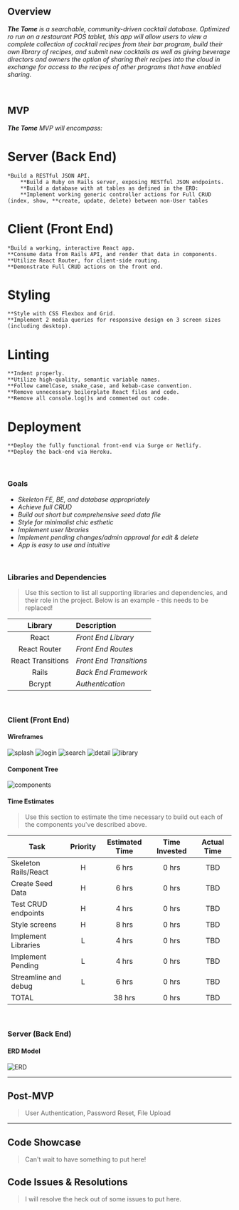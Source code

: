 ## Overview

_**The Tome** is a searchable, community-driven cocktail database. Optimized ro run on a restaurant POS tablet, this app will allow users to view a complete collection of cocktail recipes from their bar program, build their own library of recipes, and submit new cocktails as well as giving beverage directors and owners the option of sharing their recipes into the cloud in exchange for access to the recipes of other programs that have enabled sharing._


<br>

## MVP


_**The Tome** MVP will encompass:_

# Server (Back End)

    *Build a RESTful JSON API.
        **Build a Ruby on Rails server, exposing RESTful JSON endpoints.
        **Build a database with at tables as defined in the ERD:
        **Implement working generic controller actions for Full CRUD (index, show, **create, update, delete) between non-User tables

# Client (Front End)

    *Build a working, interactive React app.
    **Consume data from Rails API, and render that data in components.
    **Utilize React Router, for client-side routing.
    **Demonstrate Full CRUD actions on the front end.

# Styling

    **Style with CSS Flexbox and Grid.
    **Implement 2 media queries for responsive design on 3 screen sizes (including desktop).

# Linting

    **Indent properly.
    **Utilize high-quality, semantic variable names.
    **Follow camelCase, snake_case, and kebab-case convention.
    **Remove unnecessary boilerplate React files and code.
    **Remove all console.log()s and commented out code.

# Deployment

    **Deploy the fully functional front-end via Surge or Netlify.
    **Deploy the back-end via Heroku.
 

<br>

### Goals

- _Skeleton FE, BE, and database appropriately_
- _Achieve full CRUD_
- _Build out short but comprehensive seed data file_
- _Style for minimalist chic esthetic_
- _Implement user libraries_
- _Implement pending changes/admin approval for edit & delete_
- _App is easy to use and intuitive_

<br>

### Libraries and Dependencies

> Use this section to list all supporting libraries and dependencies, and their role in the project. Below is an example - this needs to be replaced!

|     Library      | Description                                |
| :--------------: | :----------------------------------------- |
|      React       | _Front End Library_ |
|   React Router   | _Front End Routes_ |
|React Transitions | _Front End Transitions_ |
|      Rails       | _Back End Framework_ |
|      Bcrypt      | _Authentication_ |

<br>

### Client (Front End)

#### Wireframes
![splash](./assets/splash.png "splash")
![login](./assets/login_modal.png "login")
![search](./assets/search.png "search")
![detail](./assets/detail.png "detail")
![library](./assets/library.png "library")


#### Component Tree
![components](./assets/tome_components.png "components")



#### Time Estimates

> Use this section to estimate the time necessary to build out each of the components you've described above.

| Task                | Priority | Estimated Time | Time Invested | Actual Time |
| ------------------- | :------: | :------------: | :-----------: | :---------: |
| Skeleton Rails/React|    H     |     6 hrs      |     0 hrs     |     TBD     |
| Create Seed Data    |    H     |     6 hrs      |     0 hrs     |     TBD     |
| Test CRUD endpoints |    H     |     4 hrs      |     0 hrs     |     TBD     |
| Style screens       |    H     |     8 hrs      |     0 hrs     |     TBD     |
| Implement Libraries |    L     |     4 hrs      |     0 hrs     |     TBD     |
| Implement Pending   |    L     |     4 hrs      |     0 hrs     |     TBD     |
| Streamline and debug|    L     |     6 hrs      |     0 hrs     |     TBD     |
| TOTAL               |          |    38 hrs      |     0 hrs     |     TBD     |


<br>

### Server (Back End)

#### ERD Model
![ERD](./assets/tome_ERD.jpg "ERD")

***

## Post-MVP

> User Authentication, Password Reset, File Upload

***

## Code Showcase

> Can't wait to have something to put here!

## Code Issues & Resolutions

> I will resolve the heck out of some issues to put here.
